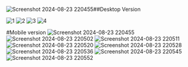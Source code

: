 ![Screenshot 2024-08-23 220455](https://github.com/user-attachments/assets/8dcdec9c-6885-4a4c-97e6-a8869d5c235c)##Desktop Version

![1](https://github.com/user-attachments/assets/bd9805d7-3af5-4ffc-a74e-6229b15dc17a)
![2](https://github.com/user-attachments/assets/e5b143f0-4b33-4083-b283-d947695f1188)
![3](https://github.com/user-attachments/assets/c81a3a61-cb10-473c-a9f9-b84d771b01d8)
![4](https://github.com/user-attachments/assets/41da3a40-0c6d-46c5-9a28-57a66ca72924)

#Mobile version
![Screenshot 2024-08-23 220455](https://github.com/user-attachments/assets/8f5ef653-5049-4bb7-bd2d-6f45f272c411)
![Screenshot 2024-08-23 220502](https://github.com/user-attachments/assets/bb9cd8d3-f2da-4e65-91b0-989d22e85ed9)
![Screenshot 2024-08-23 220511](https://github.com/user-attachments/assets/c1cbf65d-9437-4f56-baec-3e2ca8134318)
![Screenshot 2024-08-23 220520](https://github.com/user-attachments/assets/07b1bd32-a042-4a7d-88de-842bc945d569)
![Screenshot 2024-08-23 220528](https://github.com/user-attachments/assets/b22f20e0-9873-43cb-8fba-a254f58199de)
![Screenshot 2024-08-23 220536](https://github.com/user-attachments/assets/c538fbef-541b-43fc-987c-ef47dc2054d5)
![Screenshot 2024-08-23 220545](https://github.com/user-attachments/assets/88f63bad-bb15-4c89-9686-2c5727b90438)
![Screenshot 2024-08-23 220552](https://github.com/user-attachments/assets/628d7714-9a3e-4ad3-98f3-cac421cef8c7)




